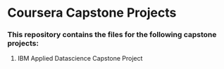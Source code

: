 # Coursera Capstone Projects

### This repository contains the files for the following capstone projects:
1. IBM Applied Datascience Capstone Project

